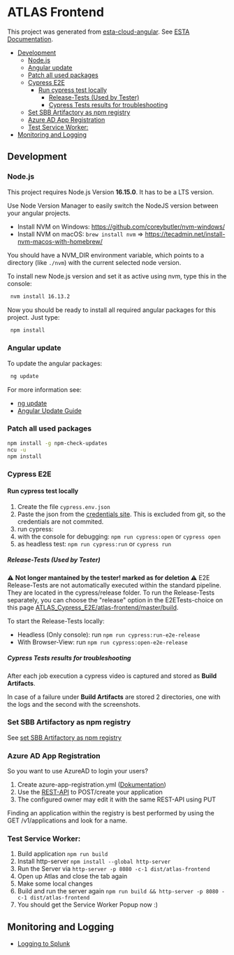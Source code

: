 # ATLAS Frontend

This project was generated
from [esta-cloud-angular](https://code.sbb.ch/projects/KD_ESTA_BLUEPRINTS/repos/esta-cloud-angular/browse).
See [ESTA Documentation](https://confluence.sbb.ch/display/CLEW/ESTA-Web).

<!-- toc -->

- [Development](#development)
  * [Node.js](#nodejs)
  * [Angular update](#angular-update)
  * [Patch all used packages](#patch-all-used-packages)
  * [Cypress E2E](#cypress-e2e)
    + [Run cypress test locally](#run-cypress-test-locally)
      - [Release-Tests (Used by Tester)](#release-tests-used-by-tester)
      - [Cypress Tests results for troubleshooting](#cypress-tests-results-for-troubleshooting)
  * [Set SBB Artifactory as npm registry](#set-sbb-artifactory-as-npm-registry)
  * [Azure AD App Registration](#azure-ad-app-registration)
  * [Test Service Worker:](#test-service-worker)
- [Monitoring and Logging](#monitoring-and-logging)

<!-- tocstop -->

## Development

### Node.js

This project requires Node.js Version **16.15.0**. It has to be a LTS version.

Use Node Version Manager to easily switch the NodeJS version between your angular projects.

- Install NVM on Windows: https://github.com/coreybutler/nvm-windows/
- Install NVM on macOS: `brew install nvm` => https://tecadmin.net/install-nvm-macos-with-homebrew/

You should have a NVM_DIR environment variable, which points to a directory (like `./nvm`) with the current selected node version.

To install new Node.js version and set it as active using nvm, type this in the console:

```bash
 nvm install 16.13.2
```

Now you should be ready to install all required angular packages for this project. Just type:

```bash
 npm install
```

### Angular update

To update the angular packages:

```bash
 ng update
```

For more information see:

* [ng update](https://docs.angular.lat/cli/update)
* [Angular Update Guide](https://update.angular.io/)

### Patch all used packages

```bash
npm install -g npm-check-updates
ncu -u
npm install
```

### Cypress E2E

#### Run cypress test locally

1. Create the file `cypress.env.json`
2. Paste the json from the [credentials site](https://vault-nonprod.sbb.ch/ui/vault/secrets/kv/show/SKI/ATLAS/users/cypress-local). This is excluded
   from git, so the credentials are not commited.
3. run cypress:
1. with the console for debugging: `npm run cypress:open` or `cypress open`
2. as headless test: `npm run cypress:run` or `cypress run`

##### Release-Tests (Used by Tester)

:warning: **Not longer mantained by the tester! marked as for deletion** :warning:
E2E Release-Tests are not automatically executed within the standard pipeline.
They are located in the cypress/release folder.
To run the Release-Tests separately, you can choose the "release" option in the E2ETests-choice on this page
[ATLAS_Cypress_E2E/atlas-frontend/master/build](https://ci.sbb.ch/job/KI_ATLAS_E2E/job/atlas-frontend/job/master/build/).

To start the Release-Tests locally:

- Headless (Only console): run `npm run cypress:run-e2e-release`
- With Browser-View: run `npm run cypress:open-e2e-release`

##### Cypress Tests results for troubleshooting

After each job execution a cypress video is captured and stored as **Build Artifacts**.

In case of a failure under **Build Artifacts** are stored 2 directories, one with the logs and the second with the screenshots.

### Set SBB Artifactory as npm registry

See [set SBB Artifactory as npm registry](https://confluence.sbb.ch/display/CLEW/Configuration+Artifactory+7.x+as+NPM+Registry)

### Azure AD App Registration

So you want to use AzureAD to login your users?

1. Create
   azure-app-registration.yml ([Dokumentation](https://confluence.sbb.ch/display/IAM/Azure+AD+API%3A+Self-Service+API+for+App+Registrations+with+Azure+AD#AzureADAPI:SelfServiceAPIforAppRegistrationswithAzureAD-1.1.Createapp-registrationsusingthefile-basedAPIendpoint))
2. Use the [REST-API](https://azure-ad.api.sbb.ch/swagger-ui/index.html?configUrl=/v3/api-docs/swagger-config#) to POST/create
   your application
3. The configured owner may edit it with the same REST-API using PUT

Finding an application within the registry is best performed by using the GET /v1/applications and look for a name.

### Test Service Worker:

1. Build application `npm run build`
2. Install http-server `npm install --global http-server`
3. Run the Server via `http-server -p 8080 -c-1 dist/atlas-frontend`
4. Open up Atlas and close the tab again
5. Make some local changes
6. Build and run the server again `npm run build && http-server -p 8080 -c-1 dist/atlas-frontend`
7. You should get the Service Worker Popup now :)

## Monitoring and Logging

- [Logging to Splunk](documentation/Logging.md)
